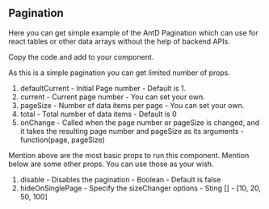## Pagination ##

Here you can get simple example of the AntD Pagination which can use for react tables or other data arrays without the help of backend APIs.

Copy the code and add to your component.


As this is a simple pagination you can get limited number of props.

1. defaultCurrent - Initial Page number - Default is 1.
2. current -  Current page number - You can set your own.
3. pageSize - Number of data items per page - You can set your own.
4. total - Total number of data items - Default is 0
5. onChange - Called when the page number or pageSize is changed, and it takes the resulting page number and pageSize as its arguments - function(page, pageSize)

Mention above are the most basic props to run this component. Mention below are some other props. You can use those as your wish.

1. disable - Disables the pagination - Boolean - Default is false
2. hideOnSinglePage - Specify the sizeChanger options - Sting [] - [10, 20, 50, 100]
